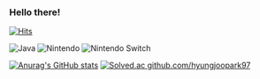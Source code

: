 ### Hello there! 

[![Hits](https://hits.seeyoufarm.com/api/count/incr/badge.svg?url=https%3A%2F%2Fgithub.com%2Fhyungjoopark97&count_bg=%23141CC2&title_bg=%2346D3B4&icon=aiqfome.svg&icon_color=%230B0909&title=howdy&edge_flat=false)](https://hits.seeyoufarm.com)

![Java](https://img.shields.io/badge/Java-007396.svg?&style=for-the-badge&logo=Java&logoColor=black)
![Nintendo](https://img.shields.io/badge/nintendo-E60012.svg?&style=for-the-badge&logo=nintendo&logoColor=red)
![Nintendo Switch](https://img.shields.io/badge/nintendoswitch-E60012.svg?&style=for-the-badge&logo=nintendo&logoColor=red)

[![Anurag's GitHub stats](https://github-readme-stats.vercel.app/api?username=hyungjoopark97)](https://github.com/hyungjoopark97/github-readme-stats)
[![Solved.ac
github.com/hyungjoopark97](http://mazassumnida.wtf/api/v2/generate_badge?boj={handle})](https://solved.ac/{handle})


<!--
**hyungjoopark97/hyungjoopark97** is a ✨ _special_ ✨ repository because its `README.md` (this file) appears on your GitHub profile.

Here are some ideas to get you started:

- 🔭 I’m currently working on ...
- 🌱 I’m currently learning ...
- 👯 I’m looking to collaborate on ...
- 🤔 I’m looking for help with ...
- 💬 Ask me about ...
- 📫 How to reach me: ...
- 😄 Pronouns: ...
- ⚡ Fun fact: ...
-->
